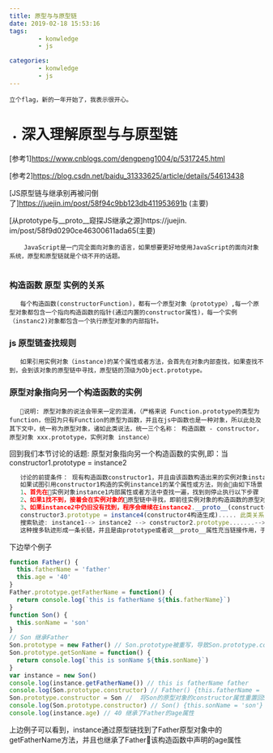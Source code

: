 ```yaml
---
title: 原型与与原型链
date: 2019-02-18 15:53:16
tags: 
        - konwledge
        - js 

categories: 
        - konwledge
        - js
---
```

    
    立个flag，新的一年开始了，我表示很开心。

* # 深入理解原型与与原型链
[参考1]https://www.cnblogs.com/dengpeng1004/p/5317245.html

[参考2]https://blog.csdn.net/baidu_31333625/article/details/54613438

[JS原型链与继承别再被问倒了]https://juejin.im/post/58f94c9bb123db411953691b (主要)

[从prototype与__proto__窥探JS继承之源]https://juejin.
im/post/58f9d0290ce46300611ada65(主要)
  ````
      JavaScript是一门完全面向对象的语言，如果想要更好地使用JavaScript的面向对象系统，原型和原型链就是个绕不开的话题。 
      
  ````
### 构造函数  原型 实例的关系
       每个构造函数(constructorFunction)，都有一个原型对象（prototype）,每一个原型对象都包含一个指向构造函数的指针(通过内置的constructor属性)，每一个实例（instanc2)对象都包含一个执行原型对象的内部指针。
### js 原型链查找规则
       如果引用实例对象（instance)的某个属性或者方法，会首先在对象内部查找，如果查找不到，会到该对象的原型链中寻找，原型链的顶级为Object.prototype。
### 原型对象指向另一个构造函数的实例 
  
       说明: 原型对象的说法会带来一定的混淆，（严格来说 Function.prototype的类型为function，但因为只有Function的原型为函数，并且在js中函数也是一种对象，所以此处及其下文中，统一称为原型对象，诸如此类说法，统一三个名称： 构造函数 - constructor，原型对象 xxx.prototype，实例对象 instance）
 回到我们本节讨论的话题: 原型对象指向另一个构造函数的实例,即：当constructor1.prototype = instance2
 ````javascript  
    讨论的前提条件： 现有构造函数constructor1，并且由该函数构造出来的实例对象instance1，同理也有constcutor2以及由其构造出来的instance2. 并且constructor1.prototype = instance2
    如果试图引用constructor1构造的实例instance1的某个属性或方法，则会由如下场景：
    1、首先在实例对象instance1内部属性或者方法中查找一遍，找到则停止执行以下步骤
    2、如果1找不到，接着会在实例对象的原型链中寻找，即前往实例对象的构造函数的原型对象中寻找，即：会在instance1.__proto__(constructor1.prototype)中找一遍，此时发现，constructor1.prototype实际上就是instance2，也就是在instance2中查找，这样从一个实例中查找，跳到了另一个实例中查找，两个实例间就建立起了原型链的关系(实际上是通过对象内部有且必有的__proto__属性)。如果找到则停止执行以下步骤
    3、如果instance2中仍旧没有找到，程序会继续在instance2.__proto__(constructor2.prototype)寻找，以次类推，如果还没有找到，还会继续沿着存在诸如constructor2.prototype = instance3(constructor3构造生成),
    constructor3.prototype = instance4(constructor4构造生成)..... 此类关系的链结构中查找，直到原型对象的顶端Object.prototype
    搜索轨迹: instance1--> instance2 --> constructor2.prototype.......-->Object.prototype
    这种搜多轨迹形成一条长链，并且是由prototype或者说__proto__属性充当链接作用，于是就把这种实例对象与原型对象之间的链条叫做原型链。

 ````
 下边举个例子
  ```javascript
  function Father() {
    this.fatherName = 'father'
    this.age = '40'
  }
  Father.prototype.getFatherName = function() {
    return console.log(`this is fatherName ${this.fatherName}`)
  }
  function Son() {
    this.sonName = 'son'
  }
  // Son 继承Father
  Son.prototype = new Father() // Son.prototype被重写，导致Son.prototype.constructor一并被改写为构造函数Father
  Son.prototype.getSonName = function() {
    return console.log(`this is sonName ${this.sonName}`)
  }
  var instance = new Son()
  console.log(instance.getFatherName()) // this is fatherName father
  console.log(Son.prototype.constructor) // Father() {this.fatherName = 'father'}
  Son.prototype.constructor = Son //  将Son的原型对象的constructor属性重置回Son
  console.log(Son.prototype.constructor) // Son() {this.sonName = 'son'}
  console.log(instance.age) // 40 继承了Father的age属性
  ```
上边例子可以看到，instance通过原型链找到了Father原型对象中的getFatherName方法，并且也继承了Father该构造函数中声明的age属性

      
